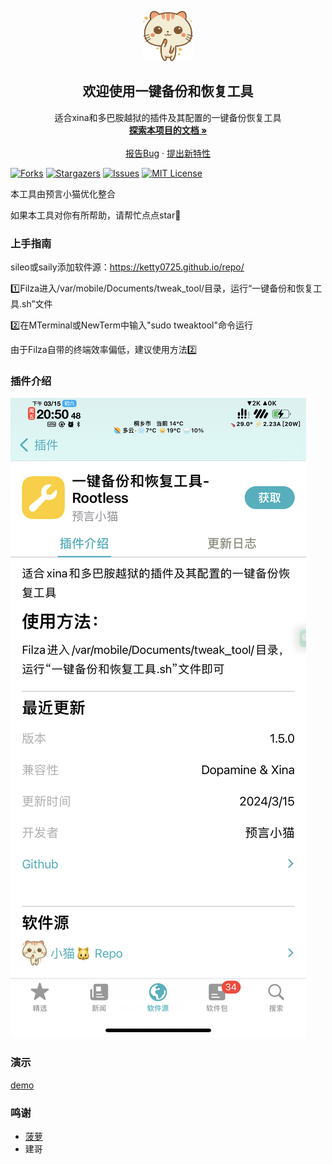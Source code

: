<!-- PROJECT LOGO -->

<p align="center">
   <a href="https://github.com/Ketty0725/Tweak_Tool/">
    <img src="logo.png" alt="Logo" width="80" height="80">
  </a>
  <h2 align="center">欢迎使用一键备份和恢复工具</h2>
  <p align="center">
    适合xina和多巴胺越狱的插件及其配置的一键备份恢复工具
    <br />
    <a href="https://github.com/Ketty0725/Tweak_Tool"><strong>探索本项目的文档 »</strong></a>
    <br />
    <br />
    <a href="https://github.com/Ketty0725/Tweak_Tool/issues">报告Bug</a>
    ·
    <a href="https://github.com/Ketty0725/Tweak_Tool/issues">提出新特性</a>
  </p>

</p>

<!-- PROJECT SHIELDS -->

[![Forks][forks-shield]][forks-url]
[![Stargazers][stars-shield]][stars-url]
[![Issues][issues-shield]][issues-url]
[![MIT License][license-shield]][license-url]

本工具由预言小猫优化整合

如果本工具对你有所帮助，请帮忙点点star🌟

### 上手指南
sileo或saily添加软件源：https://ketty0725.github.io/repo/

1️⃣Filza进入/var/mobile/Documents/tweak_tool/目录，运行“一键备份和恢复工具.sh”文件

2️⃣在MTerminal或NewTerm中输入"sudo tweaktool"命令运行 

由于Filza自带的终端效率偏低，建议使用方法2️⃣

### 插件介绍
![image](插件介绍.png)

### 演示
[demo](https://github.com/Ketty0725/Tweak_Tool/assets/103920238/92a00d18-2751-4268-a5ab-0a9a0dc51b68)

### 鸣谢


- [菠萝](https://discord.com/invite/UvHZz3HfN9)
- 建哥


<!-- links -->
[your-project-path]:Ketty0725/Tweak_Tool
[forks-shield]: https://img.shields.io/github/forks/Ketty0725/Tweak_Tool.svg?style=flat-square
[forks-url]: https://github.com/Ketty0725/Tweak_Tool/network/members
[stars-shield]: https://img.shields.io/github/stars/Ketty0725/Tweak_Tool.svg?style=flat-square
[stars-url]: https://github.com/Ketty0725/Tweak_Tool/stargazers
[issues-shield]: https://img.shields.io/github/issues/Ketty0725/Tweak_Tool.svg?style=flat-square
[issues-url]: https://img.shields.io/github/issues/Ketty0725/Tweak_Tool.svg
[license-shield]: https://img.shields.io/github/license/Ketty0725/Tweak_Tool.svg?style=flat-square
[license-url]: https://github.com/Ketty0725/Tweak_Tool/blob/main/LICENSE
